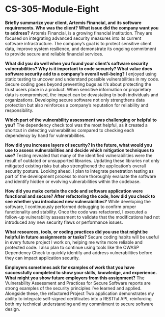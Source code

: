 # CS-305-Module-Eight


  **Briefly summarize your client, Artemis Financial, and its software requirements. Who was the client? What issue did the company want you to address?**
  Artemis Financial, is a growing financial institution. They are focused on integrating advanced security measures into its current software infrastructure. The company’s goal is to protect sensitive client data, improve system resilience, and demonstrate its ongoing commitment to provide secure and reliable financial services.
    
  **What did you do well when you found your client’s software security vulnerabilities? Why is it important to code securely? What value does software security add to a company’s overall well-being?**
  I enjoyed using static testing to uncover and understand possible vulnerabilities in my code. Secure coding goes beyond preventing bugs as it’s about protecting the trust users place in a product. When sensitive information or proprietary data is compromised, the impact can be devastating to both individuals and organizations. Developing secure software not only strengthens data protection but also reinforces a company’s reputation for reliability and responsibility.
    
  **Which part of the vulnerability assessment was challenging or helpful to you?**
  The dependency check tool was the most helpful, as it created a shortcut in detecting vulnerabilities compared to checking each dependency by hand for vulnerabilities.
    
  **How did you increase layers of security? In the future, what would you use to assess vulnerabilities and decide which mitigation techniques to use?**
  Testing revealed that many of the identified vulnerabilities were the result of outdated or unsupported libraries. Updating these libraries not only mitigated existing risks but also strengthened the application’s overall security posture. Looking ahead, I plan to integrate penetration testing as part of the development process to more thoroughly evaluate the software and identify hidden or evolving vulnerabilities within the codebase.
  
  **How did you make certain the code and software application were functional and secure? After refactoring the code, how did you check to see whether you introduced new vulnerabilities?**
While developing the software, I continuously performed debugging to confirm proper functionality and stability. Once the code was refactored, I executed a follow-up vulnerability assessment to validate that the modifications had not introduced any new security flaws or performance issues.

  **What resources, tools, or coding practices did you use that might be helpful in future assignments or tasks?**
  Secure coding habits will be useful in every future project I work on, helping me write more reliable and protected code. I also plan to continue using tools like the OWASP Dependency Check to quickly identify and address vulnerabilities before they can impact application security.
  
  **Employers sometimes ask for examples of work that you have successfully completed to show your skills, knowledge, and experience. What might you show future employers from this assignment?**
  The Vulnerability Assessment and Practices for Secure Software reports are strong examples of the security principles I’ve learned and applied. Alongside these, the refactored Project Two application demonstrates my ability to integrate self-signed certificates into a RESTful API, reinforcing both my technical understanding and my commitment to secure software design.

